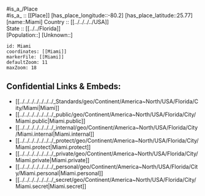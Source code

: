 ﻿---
location: [25.77,-80.2] 
mapzoom: [7,12] 
mapmarker: city 
type: City
tags:
- geo/City


SpocWebEntityId: 32457
isDeleted: false
confidential: public

---
#is_a_/Place  
#is_a_ :: [[Place]] 
[has_place_longitude::-80.2] 
[has_place_latitude::25.77] 
[name::Miami] 
Country :: [[../../../../USA]]  
State :: [[../../Florida]]  
[Population::] 
[Unknown::] 


```leaflet
id: Miami
coordinates: [[Miami]] 
markerFile: [[Miami]] 
defaultZoom: 11 
maxZoom: 18
```


## Confidential Links & Embeds: 
- [[../../../../../../../_Standards/geo/Continent/America~North/USA/Florida/City/Miami|Miami]] 
- [[../../../../../../../_public/geo/Continent/America~North/USA/Florida/City/Miami.public|Miami.public]] 
- [[../../../../../../../_internal/geo/Continent/America~North/USA/Florida/City/Miami.internal|Miami.internal]] 
- [[../../../../../../../_protect/geo/Continent/America~North/USA/Florida/City/Miami.protect|Miami.protect]] 
- [[../../../../../../../_private/geo/Continent/America~North/USA/Florida/City/Miami.private|Miami.private]] 
- [[../../../../../../../_personal/geo/Continent/America~North/USA/Florida/City/Miami.personal|Miami.personal]] 
- [[../../../../../../../_secret/geo/Continent/America~North/USA/Florida/City/Miami.secret|Miami.secret]] 
